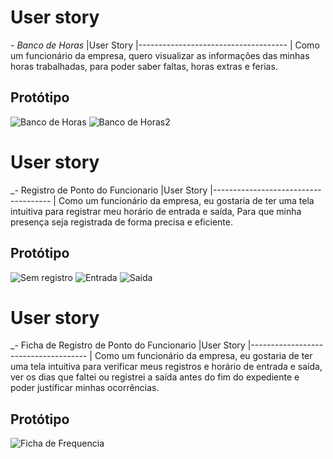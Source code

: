 # User story
_- Banco de Horas_
 |User Story
 |-------------------------------------
 | Como um funcionário da empresa, quero visualizar as informações das minhas horas trabalhadas, para poder saber faltas, horas extras e ferias.

## Protótipo

![Banco de Horas](https://github.com/AfonsoDglan/pontoX/assets/73500497/8fa8f857-edcb-45a2-b6a8-0040e026419a)
![Banco de Horas2](https://github.com/AfonsoDglan/pontoX/assets/73500497/70d27aae-3ae4-407e-8d30-e17bd575362a)

# User story
_- Registro de Ponto do Funcionario 
 |User Story
 |-------------------------------------
 | Como um funcionário da empresa, eu gostaria de ter uma tela intuitiva para registrar meu horário de entrada e saída,
  Para que minha presença seja registrada de forma precisa e eficiente.

## Protótipo

![Sem registro](https://github.com/AfonsoDglan/pontoX/assets/101116408/de2fb6ce-ae74-43dd-932e-85970eefe750)
![Entrada](https://github.com/AfonsoDglan/pontoX/assets/101116408/14312742-82e5-4ac8-8b69-75a34e6722e8)
![Saída](https://github.com/AfonsoDglan/pontoX/assets/101116408/77a8cba0-c7f9-458b-8fb9-11075678ebc3)


# User story
_- Ficha de Registro de Ponto do Funcionario 
|User Story
|-------------------------------------
| Como um funcionário da empresa, eu gostaria de ter uma tela intuitiva para verificar meus registros e horário de entrada e saída,
ver os dias que faltei ou registrei a saída antes do fim do expediente e poder justificar minhas ocorrências.
                                                                 
 ## Protótipo   
![Ficha de Frequencia](https://github.com/AfonsoDglan/pontoX/assets/58058177/a9df39ac-d9cf-4862-be44-1965979187d2)         
                                  
